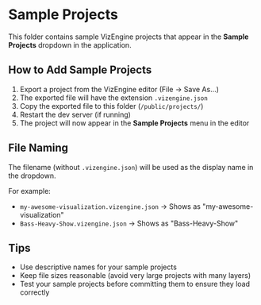 # Sample Projects

This folder contains sample VizEngine projects that appear in the **Sample Projects** dropdown in the application.

## How to Add Sample Projects

1. Export a project from the VizEngine editor (File → Save As...)
2. The exported file will have the extension `.vizengine.json`
3. Copy the exported file to this folder (`/public/projects/`)
4. Restart the dev server (if running)
5. The project will now appear in the **Sample Projects** menu in the editor

## File Naming

The filename (without `.vizengine.json`) will be used as the display name in the dropdown.

For example:
- `my-awesome-visualization.vizengine.json` → Shows as "my-awesome-visualization"
- `Bass-Heavy-Show.vizengine.json` → Shows as "Bass-Heavy-Show"

## Tips

- Use descriptive names for your sample projects
- Keep file sizes reasonable (avoid very large projects with many layers)
- Test your sample projects before committing them to ensure they load correctly

